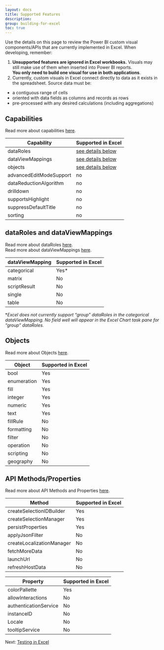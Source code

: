 ```yaml
---
layout: docs
title: Supported Features
description: 
group: building-for-excel
toc: true
---
```


Use the details on this page to review the Power BI custom visual components/APIs that are currently implemented in Excel.  When developing, remember:  
1. **Unsupported features are ignored in Excel workbooks.**  Visuals may still make use of them when inserted into Power BI reports.  
**You only need to build one visual for use in both applications**.  
1. Currently, custom visuals in Excel connect directly to data as it exists in the spreadsheet.  Source data must be:  
  * a contiguous range of cells
  * oriented with data fields as columns and records as rows
  * pre-processed with any desired calculations (including aggregations)

## Capabilities
Read more about capabilities [here](../../concepts/capabilities/).

| Capability              | Supported in Excel                                                            |
| ----------------------- | ----------------------------------------------------------------------------- |
| dataRoles               | [see details below](../supported-features/#dataroles-and-dataviewmappings)    |
| dataViewMappings        | [see details below](../supported-features/#dataroles-and-dataviewmappings)    |
| objects                 | [see details below](../supported-features/#objects)                           |
| advancedEditModeSupport | no                                                                            |
| dataReductionAlgorithm  | no                                                                            |
| drilldown               | no                                                                            |
| supportsHighlight       | no                                                                            |
| suppressDefaultTitle    | no                                                                            |
| sorting                 | no                                                                            |

## dataRoles and dataViewMappings
Read more about dataRoles [here](../../concepts/capabilities/).  
Read more about dataViewMappings [here](../../concepts/dataviewmappings/).
 
| dataViewMapping         | Supported in Excel |
| ----------------------- | ------------------ |
| categorical             | Yes*               |
| matrix                  | No                 |
| scriptResult            | No                 |
| single                  | No                 |
| table                   | No                 |
 
**Excel does not currently support “group” dataRoles in the categorical dataViewMapping.  No field well will appear in the Excel Chart task pane for “group” dataRoles.*


## Objects
Read more about Objects [here](../../concepts/objects-and-properties/).

| Object      | Supported in Excel |
| ----------- | ------------------ |
| bool	      | Yes                |
| enumeration | Yes                |
| fill        | Yes                |
| integer     | Yes                |
| numeric     | Yes                |
| text        | Yes                |
| fillRule    | No                 |
| formatting  | No                 |
| filter      | No                 |
| operation   | No                 |
| scripting   | No                 |
| geography   | No                 |

## API Methods/Properties
Read more about API Methods and Properties [here](../../../api/references/ivisualhost/).

| Method                    | Supported in Excel |
| ------------------------- | ------------------ |
| createSelectionIDBuilder  | Yes                |
| createSelectionManager    | Yes                |
| persistProperties         | Yes                |
| applyJsonFilter           | No                 |
| createLocalizationManager | No                 |
| fetchMoreData             | No                 |
| launchUrl                 | No                 |
| refreshHostData           | No                 |

| Property                 | Supported in Excel |
|--------------------------|--------------------|
| colorPallette            | Yes                |
| allowInteractions        | No                 |
| authenticationService    | No                 |
| instanceID               | No                 |
| Locale                   | No                 |
| tooltipService           | No                 |

Next: [Testing in Excel](../testing-in-excel/)